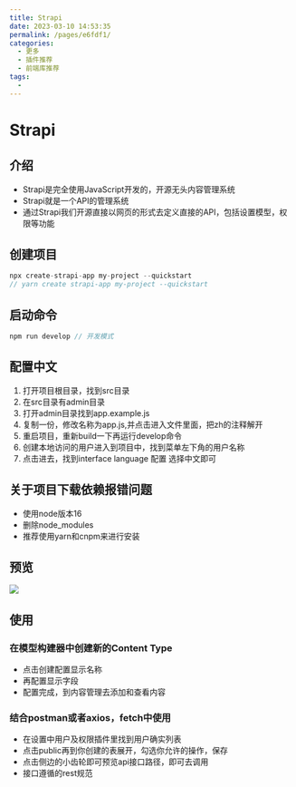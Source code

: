 ```yaml
---
title: Strapi
date: 2023-03-10 14:53:35
permalink: /pages/e6fdf1/
categories:
  - 更多
  - 插件推荐
  - 前端库推荐
tags:
  - 
---
```


# Strapi

##  介绍

+ Strapi是完全使用JavaScript开发的，开源无头内容管理系统
+ Strapi就是一个API的管理系统
+ 通过Strapi我们开源直接以网页的形式去定义直接的API，包括设置模型，权限等功能

##  创建项目

```js
npx create-strapi-app my-project --quickstart
// yarn create strapi-app my-project --quickstart
```

##  启动命令

```js
npm run develop // 开发模式
```

##  配置中文

1. 打开项目根目录，找到src目录
2. 在src目录有admin目录
3. 打开admin目录找到app.example.js
4. 复制一份，修改名称为app.js,并点击进入文件里面，把zh的注释解开
5. 重启项目，重新build一下再运行develop命令
6. 创建本地访问的用户进入到项目中，找到菜单左下角的用户名称
7. 点击进去，找到interface language 配置 选择中文即可

##  关于项目下载依赖报错问题

+ 使用node版本16
+ 删除node_modules
+ 推荐使用yarn和cnpm来进行安装

##  预览

![](https://cdn.jsdelivr.net/gh/liuxiaodi01/blog-img//strapi.jpg)

##  使用

###  在模型构建器中创建新的Content Type

+ 点击创建配置显示名称
+ 再配置显示字段
+ 配置完成，到内容管理去添加和查看内容

###  结合postman或者axios，fetch中使用

+ 在设置中用户及权限插件里找到用户确实列表
+ 点击public再到你创建的表展开，勾选你允许的操作，保存
+ 点击侧边的小齿轮即可预览api接口路径，即可去调用
+ 接口遵循的rest规范

